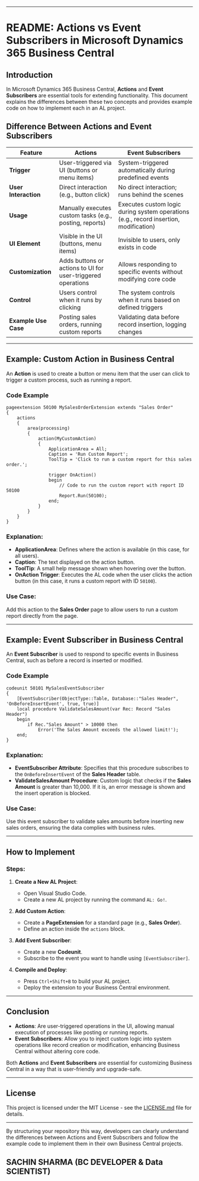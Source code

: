 
---

# README: Actions vs Event Subscribers in Microsoft Dynamics 365 Business Central

## Introduction

In Microsoft Dynamics 365 Business Central, **Actions** and **Event Subscribers** are essential tools for extending functionality. This document explains the differences between these two concepts and provides example code on how to implement each in an AL project.

## Difference Between Actions and Event Subscribers

| Feature             | **Actions**                                             | **Event Subscribers**                                    |
|---------------------|---------------------------------------------------------|----------------------------------------------------------|
| **Trigger**          | User-triggered via UI (buttons or menu items)           | System-triggered automatically during predefined events   |
| **User Interaction** | Direct interaction (e.g., button click)                 | No direct interaction; runs behind the scenes             |
| **Usage**            | Manually executes custom tasks (e.g., posting, reports) | Executes custom logic during system operations (e.g., record insertion, modification) |
| **UI Element**       | Visible in the UI (buttons, menu items)                 | Invisible to users, only exists in code                   |
| **Customization**    | Adds buttons or actions to UI for user-triggered operations | Allows responding to specific events without modifying core code |
| **Control**          | Users control when it runs by clicking                  | The system controls when it runs based on defined triggers |
| **Example Use Case** | Posting sales orders, running custom reports            | Validating data before record insertion, logging changes   |

---

## Example: Custom Action in Business Central

An **Action** is used to create a button or menu item that the user can click to trigger a custom process, such as running a report.

### Code Example

```al
pageextension 50100 MySalesOrderExtension extends "Sales Order"
{
    actions
    {
        area(processing)
        {
            action(MyCustomAction)
            {
                ApplicationArea = All;
                Caption = 'Run Custom Report';
                ToolTip = 'Click to run a custom report for this sales order.';
                
                trigger OnAction()
                begin
                    // Code to run the custom report with report ID 50100
                    Report.Run(50100);
                end;
            }
        }
    }
}
```

### Explanation:
- **ApplicationArea**: Defines where the action is available (in this case, for all users).
- **Caption**: The text displayed on the action button.
- **ToolTip**: A small help message shown when hovering over the button.
- **OnAction Trigger**: Executes the AL code when the user clicks the action button (in this case, it runs a custom report with ID `50100`).

### Use Case:
Add this action to the **Sales Order** page to allow users to run a custom report directly from the page.

---

## Example: Event Subscriber in Business Central

An **Event Subscriber** is used to respond to specific events in Business Central, such as before a record is inserted or modified.

### Code Example

```al
codeunit 50101 MySalesEventSubscriber
{
    [EventSubscriber(ObjectType::Table, Database::"Sales Header", 'OnBeforeInsertEvent', true, true)]
    local procedure ValidateSalesAmount(var Rec: Record "Sales Header")
    begin
        if Rec."Sales Amount" > 10000 then
            Error('The Sales Amount exceeds the allowed limit!');
    end;
}
```

### Explanation:
- **EventSubscriber Attribute**: Specifies that this procedure subscribes to the `OnBeforeInsertEvent` of the **Sales Header** table.
- **ValidateSalesAmount Procedure**: Custom logic that checks if the **Sales Amount** is greater than 10,000. If it is, an error message is shown and the insert operation is blocked.

### Use Case:
Use this event subscriber to validate sales amounts before inserting new sales orders, ensuring the data complies with business rules.

---

## How to Implement

### Steps:

1. **Create a New AL Project**:
   - Open Visual Studio Code.
   - Create a new AL project by running the command `AL: Go!`.

2. **Add Custom Action**:
   - Create a **PageExtension** for a standard page (e.g., **Sales Order**).
   - Define an action inside the `actions` block.

3. **Add Event Subscriber**:
   - Create a new **Codeunit**.
   - Subscribe to the event you want to handle using `[EventSubscriber]`.

4. **Compile and Deploy**:
   - Press `Ctrl+Shift+B` to build your AL project.
   - Deploy the extension to your Business Central environment.

---

## Conclusion

- **Actions**: Are user-triggered operations in the UI, allowing manual execution of processes like posting or running reports.
- **Event Subscribers**: Allow you to inject custom logic into system operations like record creation or modification, enhancing Business Central without altering core code.

Both **Actions** and **Event Subscribers** are essential for customizing Business Central in a way that is user-friendly and upgrade-safe.

---

## License

This project is licensed under the MIT License - see the [LICENSE.md](LICENSE.md) file for details.

---

By structuring your repository this way, developers can clearly understand the differences between Actions and Event Subscribers and follow the example code to implement them in their own Business Central projects.

## SACHIN SHARMA (BC DEVELOPER & Data SCIENTIST)
